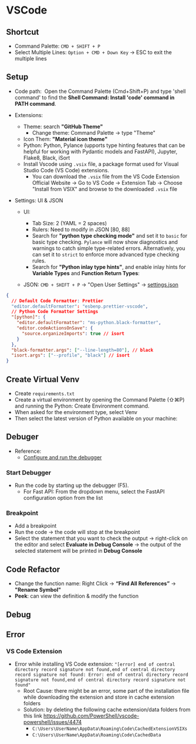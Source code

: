 # VSCode

## Shortcut

- Command Palette: `CMD + SHIFT + P`
- Select Multiple Lines: `Option + CMD + Down Key` &#8594; ESC to exit the multiple lines

## Setup

- Code path:  Open the Command Palette (Cmd+Shift+P) and type 'shell command' to find the **Shell Command: Install 'code' command in PATH command**.
- Extensions:
  - Theme: search **"GitHub Theme"**
    - Change theme: Command Palette &#8594; type "Theme"
  - Icon Them: **"Material icon theme"**
  - Python: Python, Pylance (upports type hinting features that can be helpful for working with Pydantic models and FastAPI), Jupyter, Flake8, Black, iSort
  - Install Vscode using `.vsix` file, a package format used for Visual Studio Code (VS Code) extensions.
    - You can download the `.vsix` file from the VS Code Extension Official Website &#8594; Go to VS Code &#8594; Extension Tab &#8594; Choose "Install from VSIX" and browse to the downloaded `.vsix` file
- Settings: UI & JSON

  - UI:

    - Tab Size: 2 (YAML = 2 spaces)
    - Rulers: Need to modify in JSON [80, 88]
    - Search for **"python type checking mode"** and set it to `basic` for basic type checking. `Pylance` will now show diagnostics and warnings to catch simple type-related errors. Alternatively, you can set it to `strict` to enforce more advanced type checking rules.
    - Search for **"Python inlay type hints"**, and enable inlay hints for **Variable Types** and **Function Return Types**:

  - JSON: `CMD + SHIFT + P` &#8594; "Open User Settings" &#8594; [settings.json](../docs/assests/settings.json)

```json
{
  // Default Code Formatter: Prettier
  "editor.defaultFormatter": "esbenp.prettier-vscode",
  // Python Code Formatter Settings
  "[python]": {
    "editor.defaultFormatter": "ms-python.black-formatter",
    "editor.codeActionsOnSave": {
      "source.organizeImports": true // isort
    }
  },
  "black-formatter.args": ["--line-length=80"], // black
  "isort.args": ["--profile", "black"] // isort
}
```

## Create Virtual Venv

- Create `requirements.txt`
- Create a virtual environment by opening the Command Palette (⇧⌘P) and running the Python: Create Environment command.
- When asked for the environment type, select Venv
- Then select the latest version of Python available on your machine:

## Debuger

- Reference:
  - [Configure and run the debugger](https://code.visualstudio.com/docs/python/python-tutorial#_configure-and-run-the-debugger)

### Start Debugger

- Run the code by starting up the debugger (F5).
  - For Fast API: From the dropdown menu, select the FastAPI configuration option from the list

### Breakpoint

- Add a breakpoint
- Run the code &#8594; the code will stop at the breakpoint
- Select the statement that you want to check the output &#8594; right-click on the editor and select **Evaluate in Debug Console** &#8594; the output of the selected statement will be printed in **Debug Console**

## Code Refactor

- Change the function name: Right Click &#8594; **“Find All References”** &#8594; **"Rename Symbol"**
- **Peek**: can view the definition & modify the function

## Debug

## Error

### VS Code Extension

- Error while installing VS Code extension: `"[error] end of central directory record signature not found,end of central directory record signature not found: Error: end of central directory record signature not found,end of central directory record signature not found"`
  - Root Cause: there might be an error, some part of the installation file while downloading the extension and store in cache extension folders
  - Solution: by deleting the following cache extension/data folders from this link https://github.com/PowerShell/vscode-powershell/issues/4474
    - `C:\Users\UserName\AppData\Roaming\Code\CachedExtensionVSIXs`
    - `C:\Users\UserName\AppData\Roaming\Code\CachedData`
